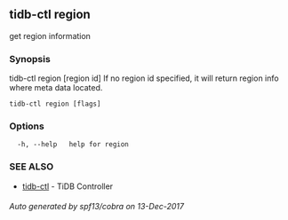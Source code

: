 ## tidb-ctl region

get region information

### Synopsis


tidb-ctl region [region id]
	If no region id specified, it will return region info where
	meta data located.

```
tidb-ctl region [flags]
```

### Options

```
  -h, --help   help for region
```

### SEE ALSO
* [tidb-ctl](tidb-ctl.md)	 - TiDB Controller

###### Auto generated by spf13/cobra on 13-Dec-2017
